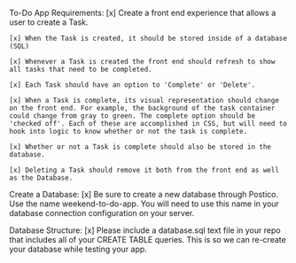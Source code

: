 To-Do App Requirements:
    [x] Create a front end experience that allows a user to create a Task.

    [x] When the Task is created, it should be stored inside of a database (SQL)

    [x] Whenever a Task is created the front end should refresh to show all tasks that need to be completed.

    [x] Each Task should have an option to 'Complete' or 'Delete'.

    [x] When a Task is complete, its visual representation should change on the front end. For example, the background of the task container could change from gray to green. The complete option should be 'checked off'. Each of these are accomplished in CSS, but will need to hook into logic to know whether or not the task is complete.

    [x] Whether or not a Task is complete should also be stored in the database.

    [x] Deleting a Task should remove it both from the front end as well as the Database.


Create a Database:
    [x] Be sure to create a new database through Postico. Use the name weekend-to-do-app. You will need to use this name in your database connection configuration on your server.

 Database Structure:
    [x] Please include a database.sql text file in your repo that includes all of your CREATE TABLE queries. This is so we can re-create your database while testing your app.  